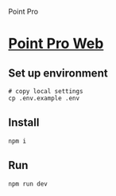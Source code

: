 Point Pro

# [Point Pro Web](https://point-pro.vercel.app/)

## Set up environment

```shell
# copy local settings
cp .env.example .env
```

## Install

```javascript=!
npm i
```

## Run

```javascript=!
npm run dev
```
